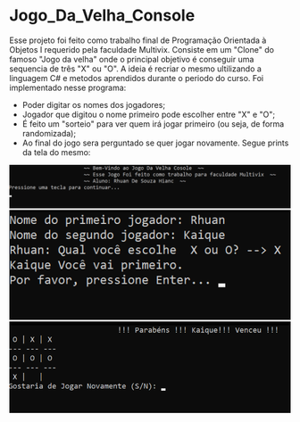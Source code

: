 # Jogo_Da_Velha_Console
Esse projeto foi feito como trabalho final de Programação Orientada à Objetos I requerido pela faculdade Multivix.
Consiste em um "Clone" do famoso "Jogo da velha" onde o principal objetivo é conseguir uma sequencia de três "X" ou "O".
A ideia é recriar o mesmo ultilizando a linguagem C# e metodos aprendidos durante o periodo do curso.
Foi implementado nesse programa:
- Poder digitar os nomes dos jogadores;
- Jogador que digitou o nome primeiro pode escolher entre "X" e "O";
- É feito um "sorteio" para ver quem irá jogar primeiro (ou seja, de forma randomizada);
- Ao final do jogo sera perguntado se quer jogar novamente.
Segue prints da tela do mesmo:
<img src=https://github.com/rhuanhianc/Jogo_Da_Velha_Console/blob/master/Prints/01.png>
<img src=https://github.com/rhuanhianc/Jogo_Da_Velha_Console/blob/master/Prints/02.png>
<img src=https://github.com/rhuanhianc/Jogo_Da_Velha_Console/blob/master/Prints/03.png>
